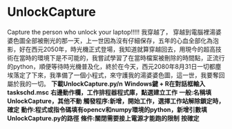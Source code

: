 # UnlockCapture
Capture the person who unlock your laptop!!!!!
我穿越了，
穿越到電腦裡湯婆婆色圖全部被刪光的那一天，上一世因為沒有仔細保存，五年的心血全部化為泡影，好在西元2050年，時光機正式登場，我知道就算穿越回去，用現今的超高技術在當時的環境下是不可能的，我嘗試學習了在當時檔案被刪除的時間點，正流行的python，順便等待時光機普及化，終於在今天，西元2080年8月31日一切都塵埃落定了下來，我準備了一個小程式，來守護我的湯婆婆色圖，這一世，我要奪回屬於我的一切。
**下載UnlockCapture.py/n**
**Windows鍵 + R在對話框輸入taskschd.msc**
**右邊動作欄，工作排程器程式庫，點選建立工作**
**一般:名稱填UnlockCapture，其他不動**
**觸發程序:新增，開始工作，選擇工作站解除鎖定時，確定**
**動作:程式或指令碼填有opencv和numpy環境的python，新增引數填UnlockCapture.py的路徑**
**條件:關閉需要接上電源才能跑的限制**
**按確定**
